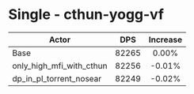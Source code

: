 # Single - cthun-yogg-vf
| Actor | DPS | Increase |
|---|:---:|:---:|
|Base|82265|0.00%|
|only_high_mfi_with_cthun|82256|-0.01%|
|dp_in_pl_torrent_nosear|82249|-0.02%|
